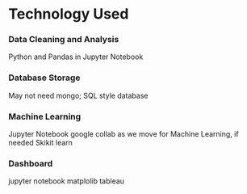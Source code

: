 # Technology Used

### Data Cleaning and Analysis
Python and Pandas in Jupyter Notebook

### Database Storage
May not need mongo; SQL style database


### Machine Learning
Jupyter Notebook
google collab as we move for Machine Learning, if needed
Skikit learn

### Dashboard
jupyter notebook matplolib
tableau 

